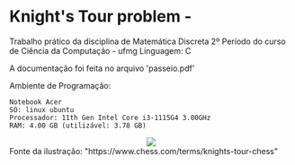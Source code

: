 # Knight's Tour problem -


Trabalho prático da disciplina de Matemática Discreta
2º Período do curso de Ciência da Computação - ufmg
Linguagem: C

A documentação foi feita no arquivo 'passeio.pdf'

Ambiente de Programação:

	Notebook Acer
	SO: linux ubuntu
	Processador: 11th Gen Intel Core i3-1115G4 3.00GHz
	RAM: 4.00 GB (utilizável: 3.78 GB)
 
<div align="center"> 
<img src="https://github.com/Mateusg2022/Knight-s-Tour/assets/168873690/4cfcf953-fd32-453d-a9cd-8082e20b5295" 
	"width="900px" />
</div>
Fonte da ilustração: "https://www.chess.com/terms/knights-tour-chess"
